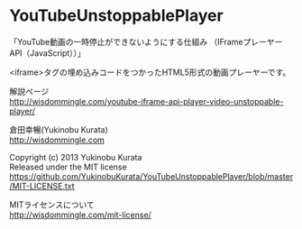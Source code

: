 YouTubeUnstoppablePlayer
========================

「YouTube動画の一時停止ができないようにする仕組み （IFrameプレーヤーAPI（JavaScript））」

&lt;iframe&gt;タグの埋め込みコードをつかったHTML5形式の動画プレーヤーです。

解説ページ<br />
http://wisdommingle.com/youtube-iframe-api-player-video-unstoppable-player/

倉田幸暢(Yukinobu Kurata)<br />
http://wisdommingle.com

Copyright (c) 2013 Yukinobu Kurata<br />
Released under the MIT license<br />
https://github.com/YukinobuKurata/YouTubeUnstoppablePlayer/blob/master/MIT-LICENSE.txt

MITライセンスについて<br />
http://wisdommingle.com/mit-license/




